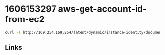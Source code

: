 # 1606153297 aws-get-account-id-from-ec2
```bash
curl -s http://169.254.169.254/latest/dynamic/instance-identity/document
```



## Links
